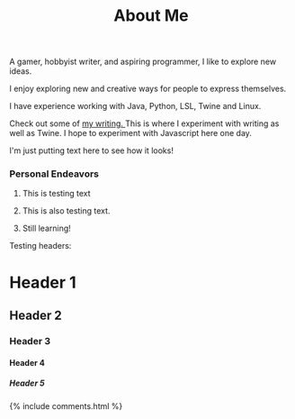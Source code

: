 ﻿---
layout: page
title: About Me  
---

A gamer, hobbyist writer, and aspiring programmer, I like to explore new ideas.
<p>
I enjoy exploring new and creative ways for people to express themselves.
<p>
I have experience working with Java, Python, LSL, Twine and Linux.

<p>

Check out some of 
<a target="_blank" href="https://catastrio-writes.tumblr.com"> my writing. </a>
This is where I experiment with writing as well as Twine. I hope to experiment with Javascript here one day.
<p>

I'm just putting text here to see how it looks!

<p>

<h3> Personal Endeavors </h3>  

<p>

1. This is testing text

<p>

2. This is also testing text.

<p>

3. Still learning!

<p> 

Testing headers:
<h1> Header 1 </h1>
<h2> Header 2 </h2>
<h3> Header 3 </h3>
<h4> Header 4 </h4>
<h5> Header 5 </h5>

<p> 

<p> 

<p> 


{% include comments.html %}

